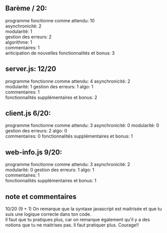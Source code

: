 ## Barème / 20:

programme fonctionne comme attendu: 10  
asynchronicité: 2  
modularité: 1  
gestion des erreurs: 2  
algorithme: 1  
commentaires: 1  
anticipation de nouvelles fonctionnalités et bonus: 3

## server.js: 12/20

programme fonctionne comme attendu: 4
asynchronicité: 2  
modularité: 1
gestion des erreurs: 1
algo: 1  
commentaires: 1  
fonctionnalités supplémentaires et bonus: 2

## client.js 6/20:

programme fonctionne comme attendu: 3
asynchronicité: 0
modularité: 0  
gestion des erreurs: 2
algo: 0  
commentaires: 0
fonctionnalités supplémentaires et bonus: 1

## web-info.js 9/20:

programme fonctionne comme attendu: 3
asynchronicité: 2  
modularité: 0
gestion des erreurs: 1
algo: 1  
commentaires: 1  
fonctionnalités supplémentaires et bonus: 1

## note et commentaires

10/20 (9 + 1)
On remarque que la syntaxe javascript est maitrisée et que tu suis une logique correcte dans ton code.  
Il faut que tu pratiques plus, car on remarque également qu'il y a des notions que tu ne maitrises pas.
Il faut pratiquer plus.
Courage!!
